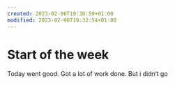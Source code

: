 ```yaml
---
created: 2023-02-06T19:30:59+01:00
modified: 2023-02-06T19:32:54+01:00
---
```


# Start of the week

Today went good. Got a lot of work done. 
But i didn‘t go
